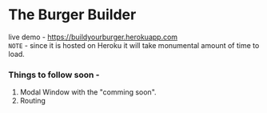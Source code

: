 # The Burger Builder

live demo - https://buildyourburger.herokuapp.com <br>
`NOTE` - since it is hosted on Heroku it will take monumental amount of time to load. <br>

### Things to follow soon - 

1. Modal Window with the "comming soon". <br>
2. Routing <br>
